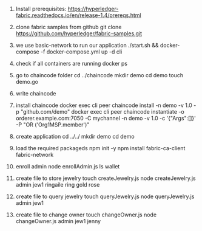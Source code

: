 1. Install prerequisites:
https://hyperledger-fabric.readthedocs.io/en/release-1.4/prereqs.html

2. clone fabric samples from github
git clone https://github.com/hyperledger/fabric-samples.git

3. we use basic-network to run our application
./start.sh && docker-compose -f docker-compose.yml up -d cli

4. check if all containers are running
docker ps

5. go to chaincode folder
cd ../chaincode
mkdir demo
cd demo
touch demo.go

6. write chaincode
7. install chaincode
docker exec cli peer chaincode install -n demo -v 1.0 -p "github.com/demo"
docker exec cli peer chaincode instantiate -o orderer.example.com:7050 -C mychannel -n demo -v 1.0 -c '{"Args":[]}' -P "OR ('Org1MSP.member')"

8. create application
cd ../../
mkdir demo
cd demo

9. load the required packageds
npm init -y
npm install fabric-ca-client fabric-network

10. enroll admin 
node enrollAdmin.js
ls wallet

11. create file to store jewelry
touch createJewelry.js 
node createJewelry.js admin jew1 ringaile ring gold rose

11. create file to query jewelry
touch queryJewelry.js
node queryJewelry.js admin jew1

12. create file to change owner
touch changeOwner.js
node changeOwner.js admin jew1 jenny
